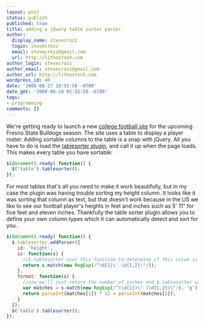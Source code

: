 ```yaml
---
layout: post
status: publish
published: true
title: adding a jQuery table sorter parser
author:
  display_name: stevecrozz
  login: stevecrozz
  email: stevecrozz@gmail.com
  url: http://lithostech.com
author_login: stevecrozz
author_email: stevecrozz@gmail.com
author_url: http://lithostech.com
wordpress_id: 40
date: '2008-08-27 18:55:58 -0700'
date_gmt: '2008-08-28 02:55:58 -0700'
tags:
- programming
comments: []
---
```

We're getting ready to launch a new [college football
site](http://data.fresnobeehive.com/bulldogs/) for the upcoming Fresno
State Bulldogs season. The site uses a table to display a player roster.
Adding sortable columns to the table is a snap with jQuery. All you have
to do is load the [tablesorter plugin](http://tablesorter.com/), and
call it up when the page loads. This makes every table you have
sortable:

~~~ javascript
$(document).ready( function() {
  $('table').tablesorter();
});
~~~

For most tables that's all you need to make it work beautifully, but in
my case the plugin was having trouble sorting my height column. It looks
like it was sorting that column as text, but that doesn't work because
in the US we like to see our football player's heights in feet and
inches such as 5' 11" for five feet and eleven inches. Thankfully the
table sorter plugin allows you to define your own column types which it
can automatically detect and sort for you.

~~~ javascript
$(document).ready( function() {
  $.tablesorter.addParser({
    id: 'height',
    is: function(s) {
      //$.tablesorter uses this function to determine if this colum is of this type
      return s.match(new RegExp(/^\d{1}\' \d{1,2}\"/));
    },
    format: function(s) {
      //now we'll just return the number of inches and $.tablesorter will sort them as integers
      var matches = s.match(new RegExp(/^(\d{1})\' (\d{1,2})\"/), 'g');
      return parseInt(matches[1]) * 12 + parseInt(matches[2]);
    }
  });
  $('table').tablesorter();
});
~~~
